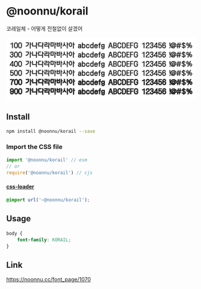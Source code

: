 # @noonnu/korail

코레일체 - 어떻게 전철없이 살겠어

![example](./example.png)

## Install

```bash
npm install @noonnu/korail --save
```

### Import the CSS file

```js
import '@noonnu/korail' // esm
// or
require('@noonnu/korail') // cjs
```

#### [css-loader](https://github.com/webpack-contrib/css-loader)

```css
@import url('~@noonnu/korail');
```

## Usage

```css
body {
    font-family: KORAIL;
}
```

## Link

https://noonnu.cc/font_page/1070
